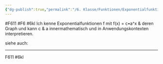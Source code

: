```yaml
---
{"dg-publish":true,"permalink":"/6. Klasse/Funktionen/Exponentialfunktion/"}
---
```


#F611 #F6 #6kl
Ich kenne Exponentialfunktionen f mit f(x) = c•a^x & deren Graph und kann c & a innermathematisch und in Anwendungskontexten interpretieren.

siehe auch:
___
F611 #6kl 
